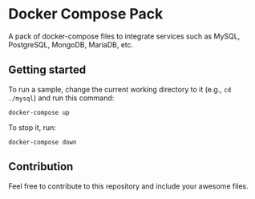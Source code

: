 # Docker Compose Pack

A pack of docker-compose files to integrate services such as MySQL, PostgreSQL, MongoDB, MariaDB, etc.

## Getting started

To run a sample, change the current working directory to it (e.g., `cd ./mysql`) and run this command:

```shell
docker-compose up
```

To stop it, run:

```shell
docker-compose down
```

## Contribution

Feel free to contribute to this repository and include your awesome files.
